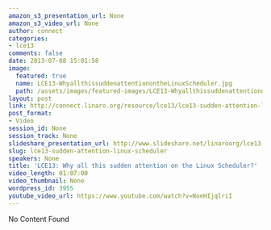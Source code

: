 ```yaml
---
amazon_s3_presentation_url: None
amazon_s3_video_url: None
author: connect
categories:
- lce13
comments: false
date: 2013-07-08 15:01:58
image:
  featured: true
  name: LCE13-WhyallthissuddenattentionontheLinuxScheduler.jpg
  path: /assets/images/featured-images/LCE13-WhyallthissuddenattentionontheLinuxScheduler?.jpg
layout: post
link: http://connect.linaro.org/resource/lce13/lce13-sudden-attention-linux-scheduler/
post_format:
- Video
session_id: None
session_track: None
slideshare_presentation_url: http://www.slideshare.net/linaroorg/lce13-whyattentiononschedulertalk
slug: lce13-sudden-attention-linux-scheduler
speakers: None
title: 'LCE13: Why all this sudden attention on the Linux Scheduler?'
video_length: 01:07:00
video_thumbnail: None
wordpress_id: 3955
youtube_video_url: https://www.youtube.com/watch?v=NoeHIjqlriI
---
```


No Content Found